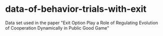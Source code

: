 # data-of-behavior-trials-with-exit
Data set used in the paper "Exit Option Play a Role of Regulating  Evolution of Cooperation Dynamically in Public Good Game"
